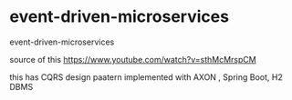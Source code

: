 # event-driven-microservices
event-driven-microservices


source of this https://www.youtube.com/watch?v=sthMcMrspCM

this has CQRS design paatern implemented with AXON , Spring Boot,  H2 DBMS

